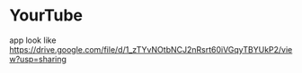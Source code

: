 # YourTube
 
app look like
https://drive.google.com/file/d/1_zTYvNOtbNCJ2nRsrt60iVGqyTBYUkP2/view?usp=sharing
